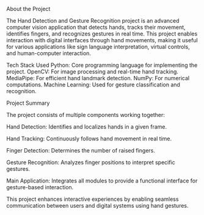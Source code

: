 
About the Project

The Hand Detection and Gesture Recognition project is an advanced computer vision application that detects hands, tracks their movement, identifies fingers, and recognizes gestures in real time. This project enables interaction with digital interfaces through hand movements, making it useful for various applications like sign language interpretation, virtual controls, and human-computer interaction.

Tech Stack Used
Python: Core programming language for implementing the project.
OpenCV: For image processing and real-time hand tracking.
MediaPipe: For efficient hand landmark detection.
NumPy: For numerical computations.
Machine Learning: Used for gesture classification and recognition.

Project Summary

The project consists of multiple components working together:

Hand Detection: Identifies and localizes hands in a given frame.

Hand Tracking: Continuously follows hand movement in real time.

Finger Detection: Determines the number of raised fingers.

Gesture Recognition: Analyzes finger positions to interpret specific gestures.

Main Application: Integrates all modules to provide a functional interface for gesture-based interaction.

This project enhances interactive experiences by enabling seamless communication between users and digital systems using hand gestures.

